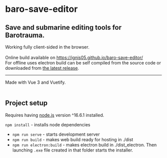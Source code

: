 # baro-save-editor

## Save and submarine editing tools for Barotrauma.

Working fully client-sided in the browser.<br><br>
Online build available on https://ignis05.github.io/baro-save-editor/<br>
For offline uses electron build can be self compiled from the source code or downloaded from [the latest release](https://github.com/ignis05/baro-save-editor/releases/latest).
<br>

<hr>
Made with Vue 3 and Vuetify.
<br>
<br>

## Project setup

Requires having [node.js](https://nodejs.org) version ^16.6.1 installed.

`npm install` - installs node dependencies

- `npm run serve` - starts development server
- `npm run build` - makes web build ready for hosting in ./dist
- `npm run electron:build` - makes electron build in ./dist_electron. Then launching `.exe` file created in that folder starts the installer.
